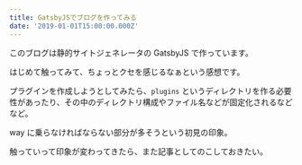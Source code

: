 ```yaml
---
title: GatsbyJSでブログを作ってみる
date: '2019-01-01T15:00:00.000Z'
---
```


このブログは静的サイトジェネレータの GatsbyJS で作っています。

はじめて触ってみて、ちょっとクセを感じるなぁという感想です。

プラグインを作成しようとしてみたら、`plugins` というディレクトリを作る必要性があったり、その中のディレクトリ構成やファイル名などが固定化されるなどなど。

way に乗らなければならない部分が多そうという初見の印象。

触っていって印象が変わってきたら、また記事としてのこしておきたい。
